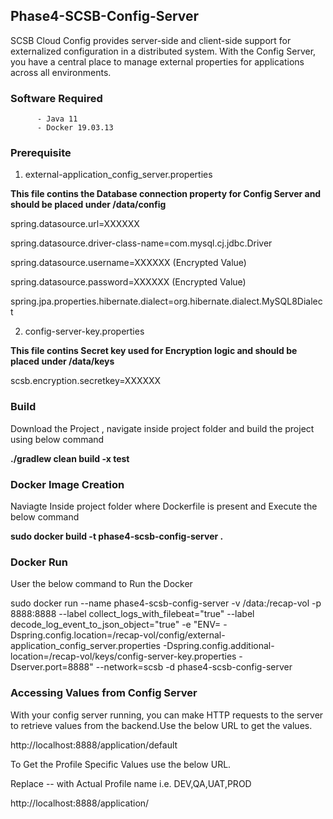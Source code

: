 ## Phase4-SCSB-Config-Server

   SCSB Cloud Config provides server-side and client-side support for externalized configuration in a distributed system. With the Config Server, you have a central place to manage external properties for applications across all environments.
   
### Software Required
          - Java 11
          - Docker 19.03.13      
          
### Prerequisite
1. external-application_config_server.properties

  **This file contins the Database connection property for Config Server and should be placed under /data/config**

 spring.datasource.url=XXXXXX

spring.datasource.driver-class-name=com.mysql.cj.jdbc.Driver

spring.datasource.username=XXXXXX (Encrypted Value)

spring.datasource.password=XXXXXX (Encrypted Value)

spring.jpa.properties.hibernate.dialect=org.hibernate.dialect.MySQL8Dialect

2. config-server-key.properties

**This file contins Secret key used for Encryption logic and should be placed under /data/keys**

scsb.encryption.secretkey=XXXXXX


### Build
   Download the Project , navigate inside project folder and  build the project using below command
  
   **./gradlew clean build -x test**

### Docker Image Creation
   Naviagte Inside project folder where Dockerfile is present and Execute the below command

 **sudo docker build -t phase4-scsb-config-server  .**

### Docker Run

User the below command to Run the Docker 
 
sudo docker run --name phase4-scsb-config-server -v /data:/recap-vol  -p 8888:8888  --label collect_logs_with_filebeat="true" --label decode_log_event_to_json_object="true" -e "ENV= -Dspring.config.location=/recap-vol/config/external-application_config_server.properties  -Dspring.config.additional-location=/recap-vol/keys/config-server-key.properties -Dserver.port=8888" --network=scsb   -d phase4-scsb-config-server


### Accessing Values from Config Server

 With your config server running, you can make HTTP requests to the server to retrieve values from the  backend.Use the below URL to get the values.
 
 http://localhost:8888/application/default
 
 To Get the Profile Specific Values use the below URL.
 
 Replace <PROFILENAME> -- with Actual Profile name i.e. DEV,QA,UAT,PROD
   
  http://localhost:8888/application/<PROFILENAME>
 

